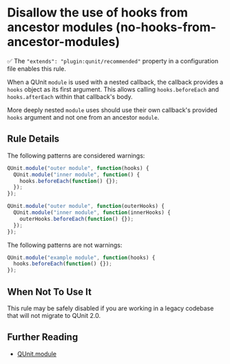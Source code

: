 # Disallow the use of hooks from ancestor modules (no-hooks-from-ancestor-modules)

:white_check_mark: The `"extends": "plugin:qunit/recommended"` property in a configuration file enables this rule.

When a QUnit `module` is used with a nested callback, the callback provides a `hooks`
object as its first argument. This allows calling `hooks.beforeEach` and `hooks.afterEach`
within that callback's body.

More deeply nested `module` uses should use their own callback's provided `hooks` argument
and not one from an ancestor `module`.

## Rule Details

The following patterns are considered warnings:

```js
QUnit.module("outer module", function(hooks) {
  QUnit.module("inner module", function() {
    hooks.beforeEach(function() {});
  });
});

QUnit.module("outer module", function(outerHooks) {
  QUnit.module("inner module", function(innerHooks) {
    outerHooks.beforeEach(function() {});
  });
});
```

The following patterns are not warnings:

```js
QUnit.module("example module", function(hooks) {
  hooks.beforeEach(function() {});
});
```

## When Not To Use It

This rule may be safely disabled if you are working in a legacy codebase that
will not migrate to QUnit 2.0.

## Further Reading

* [QUnit.module](https://api.qunitjs.com/QUnit/module/#nested-scope)
